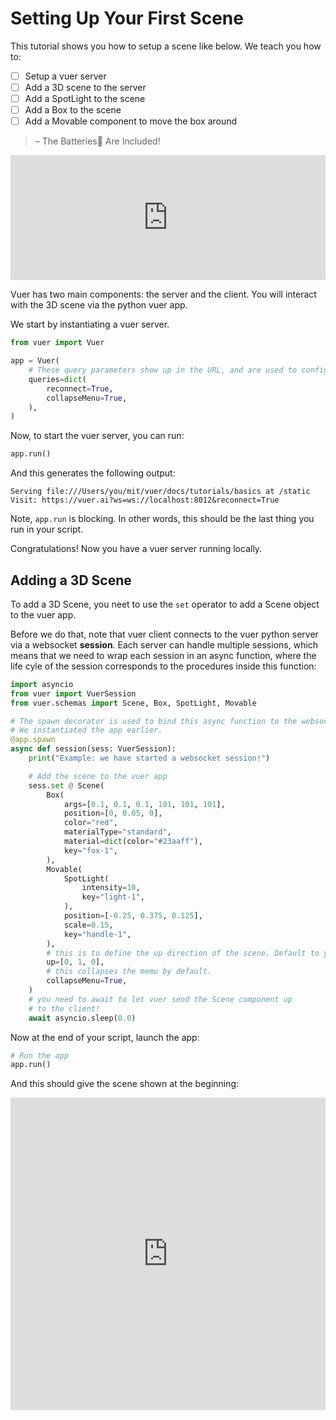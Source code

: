 

# Setting Up Your First Scene

This tutorial shows you how to setup a scene like below. We teach you how to:
- [ ] Setup a vuer server
- [ ] Add a 3D scene to the server
- [ ] Add a SpotLight to the scene
- [ ] Add a Box to the scene
- [ ] Add a Movable component to move the box around

> – The Batteries🔋 Are Included!

<iframe src="https://vuer.ai/?ws=ws%3A%2F%2Flocalhost%3A8012&reconnect=True&collapseMenu=True&scene=3gAIqGNoaWxkcmVukt4ACKhjaGlsZHJlbpCjdGFno0JveKNrZXmlZm94LTGkYXJnc5bLP7mZmaAAAADLP7mZmaAAAADLP7mZmaAAAABlZWWocG9zaXRpb26TAMs%2FqZmZoAAAAAClY29sb3KjcmVkrG1hdGVyaWFsVHlwZahzdGFuZGFyZKhtYXRlcmlhbN4AAaVjb2xvcqcjMjNhYWZm3gAFqGNoaWxkcmVukd4ABKhjaGlsZHJlbpCjdGFnqVNwb3RMaWdodKNrZXmnbGlnaHQtMalpbnRlbnNpdHkKo3RhZ6dNb3ZhYmxlo2tleahoYW5kbGUtMahwb3NpdGlvbpPLv9AAAAAAAADLP9gAAAAAAADLP8AAAAAAAAClc2NhbGXLP8MzM0AAAACjdGFnpVNjZW5lo2tleaExonVwkwABAKxjb2xsYXBzZU1lbnXDq3Jhd0NoaWxkcmVukKxodG1sQ2hpbGRyZW6QqmJnQ2hpbGRyZW6Q" width="100%" height="200px" frameborder="0"></iframe>

Vuer has two main components: the server and the client. You will interact with the 3D scene via the python vuer app.

We start by instantiating a vuer server. 

```python
from vuer import Vuer

app = Vuer(
    # These query parameters show up in the URL, and are used to configure the scene.
    queries=dict(
        reconnect=True,
        collapseMenu=True,
    ),
)
```

Now, to start the vuer server, you can run:

```python
app.run()
```

And this generates the following output:

```shell
Serving file:///Users/you/mit/vuer/docs/tutorials/basics at /static
Visit: https://vuer.ai?ws=ws://localhost:8012&reconnect=True
```
Note, `app.run` is blocking. In other words, this should be the last thing
you run in your script.

Congratulations! Now you have a vuer server running locally.

## Adding a 3D Scene

To add a 3D Scene, you neet to use the `set` operator to add a Scene object to the vuer app.

Before we do that, note that vuer client connects to the vuer python server via a websocket
**session**. Each server can handle multiple sessions, which means that we need to wrap each
session in an async function, where the life cyle of the session corresponds to the procedures
inside this function:

```python
import asyncio
from vuer import VuerSession
from vuer.schemas import Scene, Box, SpotLight, Movable

# The spawn decorator is used to bind this async function to the websocket session.
# We instantiated the app earlier.
@app.spawn
async def session(sess: VuerSession):
    print("Example: we have started a websocket session!")

    # Add the scene to the vuer app
    sess.set @ Scene(
        Box(
            args=[0.1, 0.1, 0.1, 101, 101, 101],
            position=[0, 0.05, 0],
            color="red",
            materialType="standard",
            material=dict(color="#23aaff"),
            key="fox-1",
        ),
        Movable(
            SpotLight(
                intensity=10,
                key="light-1",
            ),
            position=[-0.25, 0.375, 0.125],
            scale=0.15,
            key="handle-1",
        ),
        # this is to define the up direction of the scene. Default to y up (0, 1, 0)
        up=[0, 1, 0],
        # this collapses the memu by default.
        collapseMenu=True,
    )
    # you need to await to let vuer send the Scene component up
    # to the client!
    await asyncio.sleep(0.0)
```


Now at the end of your script, launch the app:

```python
# Run the app
app.run()
```

And this should give the scene shown at the beginning:
<iframe src="https://vuer.ai/??collapseMenu=True&background=131416,fff&initCamPos=2.8,2.2,2.5&reconnect=True&collapseMenu=True&scene=3gAIqGNoaWxkcmVukt4ACKhjaGlsZHJlbpCjdGFno0JveKNrZXmlZm94LTGkYXJnc5bLP7mZmaAAAADLP7mZmaAAAADLP7mZmaAAAABlZWWocG9zaXRpb26TAMs%2FqZmZoAAAAAClY29sb3KjcmVkrG1hdGVyaWFsVHlwZahzdGFuZGFyZKhtYXRlcmlhbN4AAaVjb2xvcqcjMjNhYWZm3gAFqGNoaWxkcmVukd4ABKhjaGlsZHJlbpCjdGFnqVNwb3RMaWdodKNrZXmnbGlnaHQtMalpbnRlbnNpdHkKo3RhZ6dNb3ZhYmxlo2tleahoYW5kbGUtMahwb3NpdGlvbpPLv9AAAAAAAADLP9gAAAAAAADLP8AAAAAAAAClc2NhbGXLP8MzM0AAAACjdGFnpVNjZW5lo2tleaExonVwkwABAKxjb2xsYXBzZU1lbnXDq3Jhd0NoaWxkcmVukKxodG1sQ2hpbGRyZW6QqmJnQ2hpbGRyZW6Q" width="100%" height="500px" frameborder="0"></iframe>
